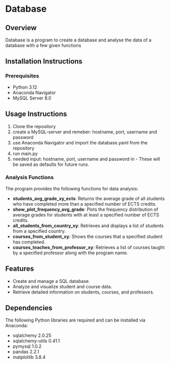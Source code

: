 # Database

## Overview
Database is a program to create a database and analyse the data of a database with a few given functions
## Installation Instructions

### Prerequisites
- Python 3.12
- Anaconda Navigator
- MySQL Server 8.0

## Usage Instructions
1. Clone the repository
2. create a MySQL-server  and remeber: hostname, port, username and password
3. use Anaconda Navigator and import the database.yaml from the repository
5. run main.py
6. needed input: hostname, port, username and password in - These will be saved as defaults for future runs.
   
### Analysis Functions
The program provides the following functions for data analysis:

- **students_avg_grade_xy_ects**: Returns the average grade of all students who have completed more than a specified number of ECTS credits.
- **show_plot_frequency_avg_grade**: Plots the frequency distribution of average grades for students with at least a specified number of ECTS credits.
- **all_students_from_country_xy**: Retrieves and displays a list of students from a specified country.
- **courses_from_student_xy**: Shows the courses that a specified student has completed.
- **courses_teaches_from_professor_xy**: Retrieves a list of courses taught by a specified professor along with the program name.

## Features
- Create and manage a SQL database.
- Analyze and visualize student and course data.
- Retrieve detailed information on students, courses, and professors.

## Dependencies
The following Python libraries are required and can be installed via Anaconda:
- sqlalchemy 2.0.25
- sqlalchemy-utils 0.41.1
- pymysql 1.0.2  
- pandas 2.2.1
- matplotlib 3.8.4
